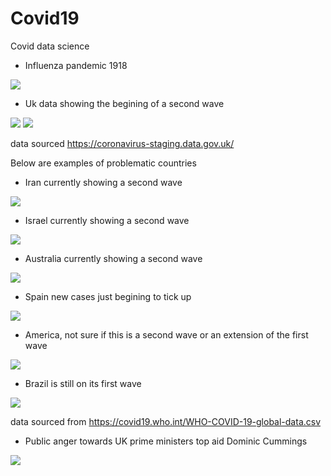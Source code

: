 # Covid19
Covid data science


* Influenza pandemic 1918

![](Influenza_Pandemic.jpg)

* Uk data showing the begining of a second wave 

![](/UK_Data/UK_New_Cases.png)
![](/UK_Data/UK_New_Deaths.png)

data sourced https://coronavirus-staging.data.gov.uk/


Below are examples of problematic countries

* Iran currently showing a second wave

![](/WHO_Data/Iran.png)

* Israel currently showing a second wave

![](/WHO_Data/Israel.png)

* Australia currently showing a second wave

![](/WHO_Data/Australia.png)

* Spain new cases just begining to tick up

![](/WHO_Data/Spain.png)

* America, not sure if this is a second wave or an extension of the first wave

![](/WHO_Data/USA.png)

* Brazil is still on its first wave

![](/WHO_Data/Brasil.png)

data sourced from https://covid19.who.int/WHO-COVID-19-global-data.csv

* Public anger towards UK prime ministers top aid Dominic Cummings 

![](Dominic_Cummings.jpg)





